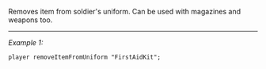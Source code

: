 Removes item from soldier's uniform. Can be used with magazines and weapons too.


---
*Example 1:*
```sqf
player removeItemFromUniform "FirstAidKit";
```